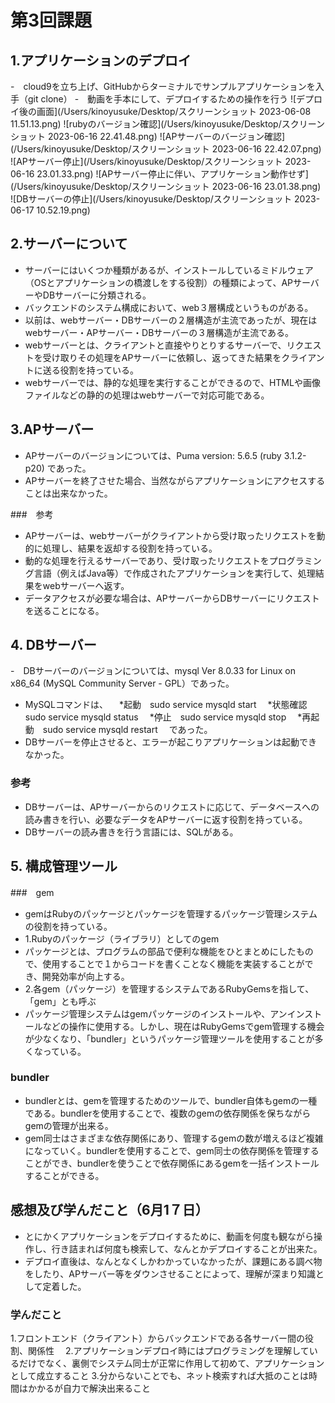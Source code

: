 # 第3回課題
## 1.アプリケーションのデプロイ
-　cloud9を立ち上げ、GitHubからターミナルでサンプルアプリケーションを入手（git clone）
-　動画を手本にして、デプロイするための操作を行う
![デプロイ後の画面](/Users/kinoyusuke/Desktop/スクリーンショット 2023-06-08 11.51.13.png)
![rubyのバージョン確認](/Users/kinoyusuke/Desktop/スクリーンショット 2023-06-16 22.41.48.png)
![APサーバーのバージョン確認](/Users/kinoyusuke/Desktop/スクリーンショット 2023-06-16 22.42.07.png)
![APサーバー停止](/Users/kinoyusuke/Desktop/スクリーンショット 2023-06-16 23.01.33.png)
![APサーバー停止に伴い、アプリケーション動作せず](/Users/kinoyusuke/Desktop/スクリーンショット 2023-06-16 23.01.38.png)
![DBサーバーの停止](/Users/kinoyusuke/Desktop/スクリーンショット 2023-06-17 10.52.19.png)

## 2.サーバーについて
- サーバーにはいくつか種類があるが、インストールしているミドルウェア（OSとアプリケーションの橋渡しをする役割）の種類によって、APサーバーやDBサーバーに分類される。　
- バックエンドのシステム構成において、web３層構成というものがある。
- 以前は、webサーバー・DBサーバーの２層構造が主流であったが、現在はwebサーバー・APサーバー・DBサーバーの３層構造が主流である。
- webサーバーとは、クライアントと直接やりとりするサーバーで、リクエストを受け取りその処理をAPサーバーに依頼し、返ってきた結果をクライアントに送る役割を持っている。
- webサーバーでは、静的な処理を実行することができるので、HTMLや画像ファイルなどの静的の処理はwebサーバーで対応可能である。

## 3.APサーバー
- APサーバーのバージョンについては、Puma version: 5.6.5 (ruby 3.1.2-p20) であった。
- APサーバーを終了させた場合、当然ながらアプリケーションにアクセスすることは出来なかった。

###　参考
- APサーバーは、webサーバーがクライアントから受け取ったリクエストを動的に処理し、結果を返却する役割を持っている。
- 動的な処理を行えるサーバーであり、受け取ったリクエストをプログラミング言語（例えばJava等）で作成されたアプリケーションを実行して、処理結果をwebサーバーへ返す。
- データアクセスが必要な場合は、APサーバーからDBサーバーにリクエストを送ることになる。
　
　

## 4. DBサーバー
-　DBサーバーのバージョンについては、mysql  Ver 8.0.33 for Linux on x86_64 (MySQL Community Server - GPL）であった。 
- MySQLコマンドは、
　*起動　sudo service mysqld start
　*状態確認　sudo service mysqld status
　*停止　sudo service mysqld stop
　*再起動　sudo service mysqld restart
　であった。
- DBサーバーを停止させると、エラーが起こりアプリケーションは起動できなかった。
### 参考
- DBサーバーは、APサーバーからのリクエストに応じて、データベースへの読み書きを行い、必要なデータをAPサーバーに返す役割を持っている。
- DBサーバーの読み書きを行う言語には、SQLがある。


## 5. 構成管理ツール
###　gem
- gemはRubyのパッケージとパッケージを管理するパッケージ管理システムの役割を持っている。
- 1.Rubyのパッケージ（ライブラリ）としてのgem
- パッケージとは、プログラムの部品で便利な機能をひとまとめにしたもので、使用することで１からコードを書くことなく機能を実装することができ、開発効率が向上する。
- 2.各gem（パッケージ）を管理するシステムであるRubyGemsを指して、「gem」とも呼ぶ
- パッケージ管理システムはgemパッケージのインストールや、アンインストールなどの操作に使用する。しかし、現在はRubyGemsでgem管理する機会が少なくなり、「bundler」というパッケージ管理ツールを使用することが多くなっている。     

### bundler
- bundlerとは、gemを管理するためのツールで、bundler自体もgemの一種である。bundlerを使用することで、複数のgemの依存関係を保ちながらgemの管理が出来る。
- gem同士はさまざまな依存関係にあり、管理するgemの数が増えるほど複雑になっていく。bundlerを使用することで、gem同士の依存関係を管理することができ、bundlerを使うことで依存関係にあるgemを一括インストールすることができる。

## 感想及び学んだこと（6月1７日）
- とにかくアプリケーションをデプロイするために、動画を何度も観ながら操作し、行き詰まれば何度も検索して、なんとかデプロイすることが出来た。
- デプロイ直後は、なんとなくしかわかっていなかったが、課題にある調べ物をしたり、APサーバー等をダウンさせることによって、理解が深まり知識として定着した。

### 学んだこと
1.フロントエンド（クライアント）からバックエンドである各サーバー間の役割、関係性　
2.アプリケーションデプロイ時にはプログラミングを理解しているだけでなく、裏側でシステム同士が正常に作用して初めて、アプリケーションとして成立すること
3.分からないことでも、ネット検索すれば大抵のことは時間はかかるが自力で解決出来ること

